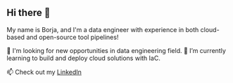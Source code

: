 ## Hi there 👋

My name is Borja, and I'm a data engineer with experience in both cloud-based and open-source tool pipelines!

🤔 I'm looking for new opportunities in data engineering field.
🌱 I’m currently learning to build and deploy cloud solutions with IaC.

📫 Check out my [LinkedIn](https://www.linkedin.com/in/borjafernandezgil/)



<!--
**borfergi/borfergi** is a ✨ _special_ ✨ repository because its `README.md` (this file) appears on your GitHub profile.

Here are some ideas to get you started:

- 🔭 I’m currently working on ...
- 🌱 I’m currently learning ...
- 👯 I’m looking to collaborate on ...
- 🤔 I’m looking for help with ...
- 💬 Ask me about ...
- 📫 How to reach me: ...
- 😄 Pronouns: ...
- ⚡ Fun fact: ...
-->
